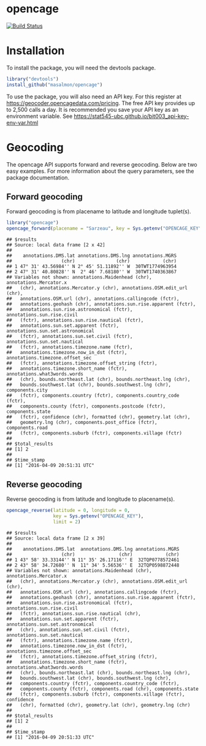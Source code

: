 opencage
========

[![Build Status](https://travis-ci.org/masalmon/opencage.svg?branch=master)](https://travis-ci.org/masalmon/opencage)

Installation
============

To install the package, you will need the devtools package.

``` r
library("devtools")
install_github("masalmon/opencage")
```

To use the package, you will also need an API key. For this register at <https://geocoder.opencagedata.com/pricing>. The free API key provides up to 2,500 calls a day. It is recommended you save your API key as an environment variable. See <https://stat545-ubc.github.io/bit003_api-key-env-var.html>

Geocoding
=========

The opencage API supports forward and reverse geocoding. Below are two easy examples. For more information about the query parameters, see the package documentation.

Forward geocoding
-----------------

Forward geocoding is from placename to latitude and longitude tuplet(s).

``` r
library("opencage")
opencage_forward(placename = "Sarzeau", key = Sys.getenv("OPENCAGE_KEY"))
```

    ## $results
    ## Source: local data frame [2 x 42]
    ## 
    ##    annotations.DMS.lat annotations.DMS.lng annotations.MGRS
    ##                  (chr)               (chr)            (chr)
    ## 1 47° 31' 43.56984'' N 2° 45' 51.11892'' W  30TWT1774963954
    ## 2 47° 31' 40.80828'' N  2° 46' 7.68180'' W  30TWT1740363867
    ## Variables not shown: annotations.Maidenhead (chr), annotations.Mercator.x
    ##   (chr), annotations.Mercator.y (chr), annotations.OSM.edit_url (chr),
    ##   annotations.OSM.url (chr), annotations.callingcode (fctr),
    ##   annotations.geohash (chr), annotations.sun.rise.apparent (fctr),
    ##   annotations.sun.rise.astronomical (fctr), annotations.sun.rise.civil
    ##   (fctr), annotations.sun.rise.nautical (fctr),
    ##   annotations.sun.set.apparent (fctr), annotations.sun.set.astronomical
    ##   (fctr), annotations.sun.set.civil (fctr), annotations.sun.set.nautical
    ##   (fctr), annotations.timezone.name (fctr),
    ##   annotations.timezone.now_in_dst (fctr), annotations.timezone.offset_sec
    ##   (fctr), annotations.timezone.offset_string (fctr),
    ##   annotations.timezone.short_name (fctr), annotations.what3words.words
    ##   (chr), bounds.northeast.lat (chr), bounds.northeast.lng (chr),
    ##   bounds.southwest.lat (chr), bounds.southwest.lng (chr), components.city
    ##   (fctr), components.country (fctr), components.country_code (fctr),
    ##   components.county (fctr), components.postcode (fctr), components.state
    ##   (fctr), confidence (chr), formatted (chr), geometry.lat (chr),
    ##   geometry.lng (chr), components.post_office (fctr), components.road
    ##   (fctr), components.suburb (fctr), components.village (fctr)
    ## 
    ## $total_results
    ## [1] 2
    ## 
    ## $time_stamp
    ## [1] "2016-04-09 20:51:31 UTC"

Reverse geocoding
-----------------

Reverse geocoding is from latitude and longitude to placename(s).

``` r
opencage_reverse(latitude = 0, longitude = 0, 
                 key = Sys.getenv("OPENCAGE_KEY"),
                 limit = 2)
```

    ## $results
    ## Source: local data frame [2 x 39]
    ## 
    ##    annotations.DMS.lat  annotations.DMS.lng annotations.MGRS
    ##                  (chr)                (chr)            (chr)
    ## 1 43° 58' 33.33144'' N 11° 35' 26.17116'' E  32TQP0778572461
    ## 2 43° 58' 34.72680'' N  11° 34' 5.56536'' E  32TQP0598872448
    ## Variables not shown: annotations.Maidenhead (chr), annotations.Mercator.x
    ##   (chr), annotations.Mercator.y (chr), annotations.OSM.edit_url (chr),
    ##   annotations.OSM.url (chr), annotations.callingcode (fctr),
    ##   annotations.geohash (chr), annotations.sun.rise.apparent (fctr),
    ##   annotations.sun.rise.astronomical (fctr), annotations.sun.rise.civil
    ##   (fctr), annotations.sun.rise.nautical (chr),
    ##   annotations.sun.set.apparent (fctr), annotations.sun.set.astronomical
    ##   (chr), annotations.sun.set.civil (fctr), annotations.sun.set.nautical
    ##   (fctr), annotations.timezone.name (fctr),
    ##   annotations.timezone.now_in_dst (fctr), annotations.timezone.offset_sec
    ##   (fctr), annotations.timezone.offset_string (fctr),
    ##   annotations.timezone.short_name (fctr), annotations.what3words.words
    ##   (chr), bounds.northeast.lat (chr), bounds.northeast.lng (chr),
    ##   bounds.southwest.lat (chr), bounds.southwest.lng (chr),
    ##   components.country (fctr), components.country_code (fctr),
    ##   components.county (fctr), components.road (chr), components.state
    ##   (fctr), components.suburb (fctr), components.village (fctr), confidence
    ##   (chr), formatted (chr), geometry.lat (chr), geometry.lng (chr)
    ## 
    ## $total_results
    ## [1] 2
    ## 
    ## $time_stamp
    ## [1] "2016-04-09 20:51:33 UTC"
